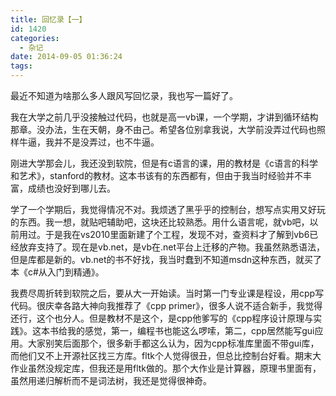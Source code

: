 ```yaml
---
title: 回忆录【一】
id: 1420
categories:
  - 杂记
date: 2014-09-05 01:36:24
tags:
---
```


最近不知道为啥那么多人跟风写回忆录，我也写一篇好了。

我在大学之前几乎没接触过代码，也就是高一vb课，一个学期，才讲到循环结构那章。没办法，生在天朝，身不由己。希望各位别拿我说，大学前没弄过代码也照样牛逼，我并不是没弄过，也不牛逼。

刚进大学那会儿，我还没到软院，但是有c语言的课，用的教材是《c语言的科学和艺术》，stanford的教材。这本书该有的东西都有，但由于我当时经验并不丰富，成绩也没好到哪儿去。

学了一个学期后，我觉得情况不对。我烦透了黑乎乎的控制台，想写点实用又好玩的东西。我一想，就贴吧辅助吧，这块还比较熟悉。用什么语言呢，就vb吧，以前用过。于是我在vs2010里面新建了个工程，发现不对，查资料才了解到vb6已经放弃支持了。现在是vb.net，是vb在.net平台上迁移的产物。我虽然熟悉语法，但是库都是新的。vb.net的书不好找，我当时蠢到不知道msdn这种东西，就买了本《c#从入门到精通》。

我费尽周折转到软院之后，要从大一开始读。当时第一门专业课是程设，用cpp写代码。很庆幸各路大神向我推荐了《cpp primer》，很多人说不适合新手，我觉得还行，这个也分人。但是教材不是这个，是cpp他爹写的《cpp程序设计原理与实践》。这本书给我的感觉，第一，编程书也能这么啰嗦，第二，cpp居然能写gui应用。大家别笑后面那个，很多新手都这么认为，因为cpp标准库里面不带gui库，而他们又不上开源社区找三方库。fltk个人觉得很丑，但总比控制台好看。期末大作业虽然没规定库，但我还是用fltk做的。那个大作业是计算器，原理书里面有，虽然用递归解析而不是词法树，我还是觉得很神奇。